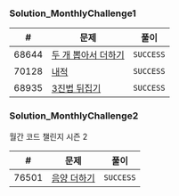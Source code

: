 
### Solution_MonthlyChallenge1
| # | 문제 | 풀이 |
| --- | --- | --- |
| 68644 | [두 개 뽑아서 더하기](https://programmers.co.kr/learn/courses/30/lessons/68644) | `SUCCESS` | 
| 70128 | [내적](https://programmers.co.kr/learn/courses/30/lessons/70128) | `SUCCESS` |
| 68935 | [3진법 뒤집기](https://programmers.co.kr/learn/courses/30/lessons/68935) | `SUCCESS` |


### Solution_MonthlyChallenge2
월간 코드 챌린지 시즌 2

| # | 문제 | 풀이 |
| --- | --- | --- |
| 76501 | [음양 더하기](https://programmers.co.kr/learn/courses/30/lessons/76501) | `SUCCESS` |